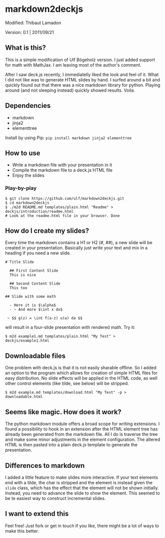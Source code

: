 # markdown2deckjs

Modified: Thibaut Lamadon

Version: 0.1 | 2011/09/21

## What is this?

This is a simple modification of Ulf Bögeholz version. 
I just added support for math with MathJax. I am leaving most of the author's comment.

After I saw deck.js recently, I immediatelly liked the look and feel of it. 
What I did not like was to generate HTML slides by hand. I surfed around a bit and quickly found 
out that there was a nice markdown library for python. Playing around (and not sleeping instead) 
quickly showed results. Voila.

## Dependencies

* markdown
* jinja2
* elementtree

Install by using Pip: `pip install markdown jinja2 elementtree`

## How to use

* Write a markdown file with your presentation in it
* Compile the markdown file to a deck.js HTML file
* Enjoy the slides

### Play-by-play

    $ git clone https://github.com/ulf/markdown2deckjs.git
    $ cd markdown2deckjs
    $ ./m2d README.md templates/plain.html "Readme" > deckjs/introduction/readme.html
    # Look at the readme.html file in your browser. Done

## How do I create my slides?

Every time the markdown contains a H1 or H2 (#, ##), a new slide will be created in your presentation. Basically just write your text and mix in a heading if you need a new slide.

    # Title Slide
	
	  ## First Content Slide
	  This is nice
	
	  ## Second Content Slide
	  This too

    ## Slide with some math
    
      - Here it is $\alpha$
      - ~ And more $\int x dx$
    
     ~ $$ g(z) = \int f(a-z) u(a) da $$    


will result in a four-slide presentation with rendered math. Try it:
  
    $ m2d example1.md templates/plain.html "My Test" > deckjs/example1.html


## Downloadable files

One problem with deck.js is that it is not easily sharable offline. So I added an option to the program which allows for creation of simple HTML files for easy distribution. No slide effects will be applied in the HTML code, as well other control elements (like tilde, see below) will be stripped.

    $ m2d example.md templates/download.html "My Test" -p > downloadable.html

## Seems like magic. How does it work?

The python markdown module offers a broad scope for writing extensions. I found a possibility to hook in an extension after the HTML element tree has already been generated from the markdown file. All I do is traverse the tree and make some minor adjustments in the element configuration. The altered HTML is then pasted into a plain deck.js template to generate the presentation.

## Differences to markdown

I added a little feature to make slides more interactive. If your text elements end with a tilde, the char is stripped and the element is instead given the `slide` class, which has the effect that the element will not be shown initially. Instead, you need to advance the slide to show the element. This seemed to be te easiest way to construct incremental slides.

## I want to extend this

Feel free! Just fork or get in touch if you like, there might be a lot of ways to make this better.

